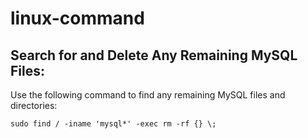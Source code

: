 # linux-command
## Search for and Delete Any Remaining MySQL Files:
Use the following command to find any remaining MySQL files and directories:
```
sudo find / -iname 'mysql*' -exec rm -rf {} \;
```
